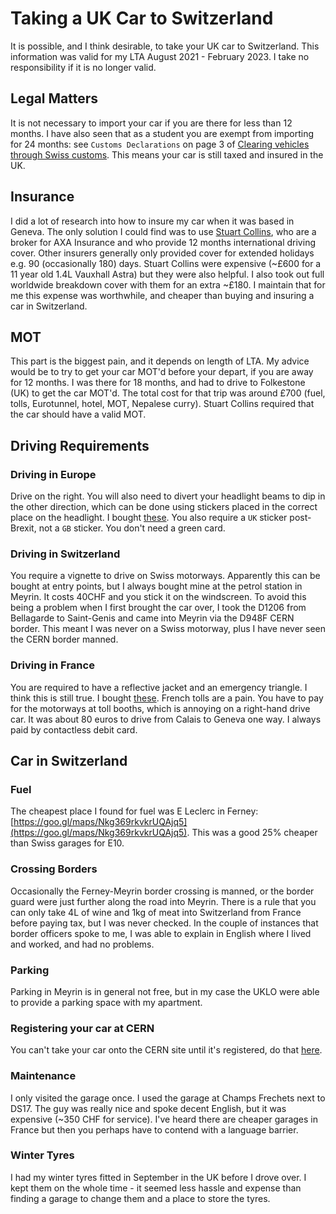 # Taking a UK Car to Switzerland

It is possible, and I think desirable, to take your UK car to Switzerland. This information was valid for my LTA August 2021 - February 2023. I take no responsibility if it is no longer valid.

## Legal Matters
It is not necessary to import your car if you are there for less than 12 months.
I have also seen that as a student you are exempt from importing for 24 months:
 see `Customs Declarations` on page 3 of [Clearing vehicles through Swiss customs](https://www.google.com/url?sa=t&rct=j&q=&esrc=s&source=web&cd=&ved=2ahUKEwjlt4KQ0Y3_AhURZcAKHQUuA9MQFnoECAkQAQ&url=https%3A%2F%2Fwww.valais4you.ch%2F%3Faction%3Dget_file%26id%3D90%26resource_link_id%3D251&usg=AOvVaw0a0CV3kbnTjOUcOV7dVIBk). 
 This means your car is still taxed and insured in the UK.
 
 ## Insurance
 I did a lot of research into how to insure my car when it was based in Geneva. The only solution I could find was to use [Stuart Collins](https://www.stuartcollins.com/), who are a broker for AXA Insurance and who provide 12 months international driving cover. Other insurers generally only provided cover for extended holidays e.g. 90 (occasionally 180) days.
 Stuart Collins were expensive (~£600 for a 11 year old 1.4L Vauxhall Astra) but they were also helpful. I also took out full worldwide breakdown cover with them for an extra ~£180. I maintain that for me this expense was worthwhile, and cheaper than buying and insuring a car in Switzerland.
 
 ## MOT
 This part is the biggest pain, and it depends on length of LTA. My advice would be to try to get your car MOT'd before your depart, if you are away for 12 months. I was there for 18 months, and had to drive to Folkestone (UK) to get the car MOT'd. The total cost for that trip was around £700 (fuel, tolls, Eurotunnel, hotel, MOT, Nepalese curry). Stuart Collins required that the car should have a valid MOT. 
 
 ## Driving Requirements
 ### Driving in Europe
 Drive on the right. 
 You will also need to divert your headlight beams to dip in the other direction, which can be done using stickers placed in the correct place on the headlight. I bought [these](https://www.amazon.co.uk/Eurolites-Deflectors-Headlamp-Converters-GADLANE/dp/B07NV13LRB/ref=sr_1_3_sspa?keywords=headlight+deflectors+for+europe&qid=1684921189&sprefix=headlight+%2Caps%2C1772&sr=8-3-spons&sp_csd=d2lkZ2V0TmFtZT1zcF9hdGY&psc=1&smid=A38HKLXVWJP6UO).
 You also require a `UK` sticker post-Brexit, not a `GB` sticker. You don't need a green card.
 
 ### Driving in Switzerland
You require a vignette to drive on Swiss motorways. Apparently this can be bought at entry points, but I always bought mine at the petrol station in Meyrin. It costs 40CHF and you stick it on the windscreen. To avoid this being a problem when I first brought the car over, I took the D1206 from Bellagarde to Saint-Genis and came into Meyrin via the D948F CERN border. This meant I was never on a Swiss motorway, plus I have never seen the CERN border manned.

### Driving in France
You are required to have a reflective jacket and an emergency triangle. I think this is still true. 
I bought [these](https://www.amazon.co.uk/gp/product/B08C2CGMTF/ref=ppx_yo_dt_b_asin_title_o07_s00?ie=UTF8&psc=1).
French tolls are a pain. You have to pay for the motorways at toll booths, which is annoying on a right-hand drive car. It was about 80 euros to drive from Calais to Geneva one way. I always paid by contactless debit card.
 
## Car in Switzerland

### Fuel
The cheapest place I found for fuel was E Leclerc in Ferney: [https://goo.gl/maps/Nkg369rkvkrUQAjq5](https://goo.gl/maps/Nkg369rkvkrUQAjq5). This was a good 25% cheaper than Swiss garages for E10.

### Crossing Borders
Occasionally the Ferney-Meyrin border crossing is manned, or the border guard were just further along the road into Meyrin. There is a rule that you can only take 4L of wine and 1kg of meat into Switzerland from France before paying tax, but I was never checked. In the couple of instances that border officers spoke to me, I was able to explain in English where I lived and worked, and had no problems.

 ### Parking
 Parking in Meyrin is in general not free, but in my case the UKLO were able to provide a parking space with my apartment.
 
 ### Registering your car at CERN
 You can't take your car onto the CERN site until it's registered, do that [here](https://home.cern/news/announcement/cern/new-online-registration-vehicles).
 
 ### Maintenance
 I only visited the garage once. I used the garage at Champs Frechets next to DS17. The guy was really nice and spoke decent English, but it was expensive (~350 CHF for service). I've heard there are cheaper garages in France but then you perhaps have to contend with a language barrier.
 
 ### Winter Tyres
I had my winter tyres fitted in September in the UK before I drove over. I kept them on the whole time - it seemed less hassle and expense than finding a garage to change them and a place to store the tyres.
